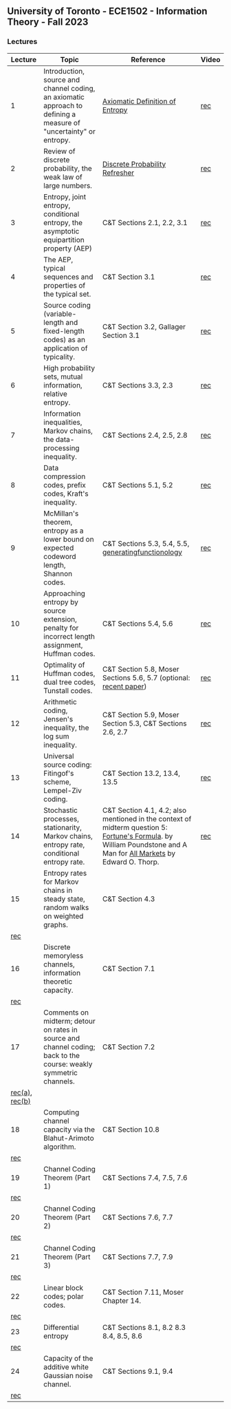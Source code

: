 ## University of Toronto - ECE1502 - Information Theory - Fall 2023

### Lectures
| Lecture | Topic | Reference | Video|
| --- | --- | --- | --- |
| 1 | Introduction, source and channel coding, an axiomatic approach to defining a measure of "uncertainty" or entropy. | [Axiomatic Definition of Entropy](Reviews/axiomatic.pdf)  | [rec](https://vimeo.com/602154539/98a5f7124c) |
| 2 | Review of discrete probability, the weak law of large numbers. | [Discrete Probability Refresher](Reviews/Probability%20Review.pdf) | [rec](https://vimeo.com/605130763/91fc300adf) |
| 3 | Entropy, joint entropy, conditional entropy, the asymptotic equipartition property (AEP)	 | C&T Sections 2.1, 2.2, 3.1	 | [rec](https://vimeo.com/609804817/8a21c0cb28) |
| 4 | The AEP, typical sequences and properties of the typical set.	 | C&T Section 3.1	 | [rec](https://vimeo.com/611022935/e1a28e1443) |
| 5 | Source coding (variable-length and fixed-length codes) as an application of typicality.	 | C&T Section 3.2, Gallager Section 3.1	 | [rec](https://vimeo.com/613943749/438eec7be5) |
| 6 | High probability sets, mutual information, relative entropy.	 | C&T Sections 3.3, 2.3	 | [rec](https://vimeo.com/617292609/a759b7633f) |
| 7 | Information inequalities, Markov chains, the data-processing inequality.	 | C&T Sections 2.4, 2.5, 2.8	 | [rec](https://vimeo.com/620372953/fa68ef9543) |
| 8 | Data compression codes, prefix codes, Kraft's inequality.	 | C&T Sections 5.1, 5.2	 | [rec](https://vimeo.com/625946555/d9a1d9f963) |
| 9 | McMillan's theorem, entropy as a lower bound on expected codeword length, Shannon codes.	 | C&T Sections 5.3, 5.4, 5.5, [generatingfunctionology](https://www2.math.upenn.edu/~wilf/DownldGF.html) | [rec](https://vimeo.com/626843606/f11f628f24) |
| 10 | Approaching entropy by source extension, penalty for incorrect length assignment, Huffman codes.	 | C&T Sections 5.4, 5.6	 | [rec](https://vimeo.com/631889281/8c5ccb5d35) |
| 11 | Optimality of Huffman codes, dual tree codes, Tunstall codes.	 | C&T Section 5.8, Moser Sections 5.6, 5.7 (optional: [recent paper](https://dl.acm.org/doi/pdf/10.1145/3230653)) | [rec](https://vimeo.com/634908571/4fdd687bcb) |
| 12 | Arithmetic coding, Jensen's inequality, the log sum inequality.	 | C&T Section 5.9, Moser Section 5.3, C&T Sections 2.6, 2.7 | [rec](https://vimeo.com/636643390/681e921d0e) |
| 13 | Universal source coding:  Fitingof's scheme, Lempel-Ziv coding.	 | C&T Section 13.2, 13.4, 13.5 | [rec](https://vimeo.com/638025116/1d7f9e33f1) |
| 14 | Stochastic processes, stationarity, Markov chains, entropy rate, conditional entropy rate.	 | C&T Section 4.1, 4.2; also mentioned in the context of midterm question 5: [Fortune's Formula](http://www.fortunesformula.com/). by William Poundstone and  A Man for [All Markets](https://www.edwardothorp.com/books/a-man-for-all-markets/) by Edward O. Thorp. | [rec](https://vimeo.com/641229895/14494f6220) |
| 15 | Entropy rates for Markov chains in steady state, random walks on weighted graphs.	 | C&T Section 4.3	
 | [rec](https://vimeo.com/643028014/a8be70a4e3) |
| 16 | Discrete memoryless channels, information theoretic capacity.	 | C&T Section 7.1	
 | [rec](https://vimeo.com/643028019/20860bd591) |
| 17 | Comments on midterm; detour on rates in source and channel coding; back to the course: weakly symmetric channels.	 | C&T Section 7.2	
 | [rec(a)](https://vimeo.com/646624337/ed7cff3722), [rec(b)](https://vimeo.com/646624346/b1f620c2ca) |
| 18 | Computing channel capacity via the Blahut-Arimoto algorithm.	 | C&T Section 10.8	
 | [rec](https://vimeo.com/647924330/911eb0700a) |
| 19 | Channel Coding Theorem (Part 1)	 | C&T Sections 7.4, 7.5, 7.6	
 | [rec](https://vimeo.com/649256262/e53c080747) |
| 20 | Channel Coding Theorem (Part 2)	 | C&T Sections 7.6, 7.7	
 | [rec](https://vimeo.com/652144767/5002802069) |
| 21 | Channel Coding Theorem (Part 3)	 | C&T Sections 7.7, 7.9	
 | [rec](https://vimeo.com/652144783/e0635edc4b) |
| 22 | Linear block codes; polar codes.	 | C&T Section 7.11, Moser Chapter 14.	
 | [rec](https://vimeo.com/654214162/b94cfc1775) |
| 23 | Differential entropy	 | C&T Sections 8.1, 8.2 8.3 8.4, 8.5, 8.6	
 | [rec](https://vimeo.com/655374738/fb49249738) |
| 24 | Capacity of the additive white Gaussian noise channel.	 | C&T Sections 9.1, 9.4	
 | [rec](https://vimeo.com/655661023/cb14b91975) |
